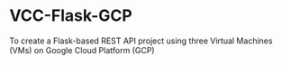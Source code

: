 # VCC-Flask-GCP
To create a Flask-based REST API project using three Virtual Machines (VMs) on Google Cloud Platform (GCP)
